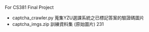 For CS381 Final Project

- captcha_crawler.py 蒐集YZU選課系統之已標記答案的驗證碼圖片
- captcha_imgs.zip   訓練資料集 (原始圖片) 231